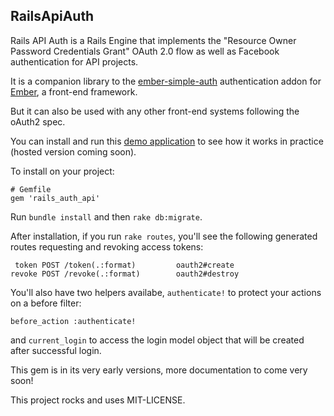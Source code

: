 ## RailsApiAuth

Rails API Auth is a Rails Engine that implements the "Resource Owner Password Credentials Grant" OAuth 2.0 flow as well as Facebook authentication for API projects.

It is a companion library to the [ember-simple-auth](http://ember-simple-auth.com) authentication addon for [Ember](http://emberjs.com), a front-end framework. 

But it can also be used with any other front-end systems following the oAuth2 spec.

You can install and run this [demo application](https://github.com/simplabs/rails_api_auth-demo) to see how it works in practice (hosted version coming soon).

To install on your project:

```
# Gemfile
gem 'rails_auth_api'
```

Run `bundle install` and then `rake db:migrate`.

After installation, if you run `rake routes`, you'll see the following generated routes requesting and revoking access tokens:

```
 token POST /token(.:format)         oauth2#create
revoke POST /revoke(.:format)        oauth2#destroy
```

You'll also have two helpers availabe, `authenticate!` to protect your actions on a before filter:

```
before_action :authenticate!
```

and `current_login` to access the login model object that will be created after successful login.

This gem is in its very early versions, more documentation to come very soon!

This project rocks and uses MIT-LICENSE.
